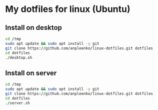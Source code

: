 # My dotfiles for linux (Ubuntu)


## Install on desktop

```bash
cd /tmp
sudo apt update && sudo apt install -y git
git clone https://github.com/anpleenko/linux-dotfiles.git dotfiles
cd dotfiles
./desktop.sh
```

## Install on server

```bash
cd /tmp
sudo apt update && sudo apt install -y git
git clone https://github.com/anpleenko/linux-dotfiles.git dotfiles
cd dotfiles
./server.sh
```
